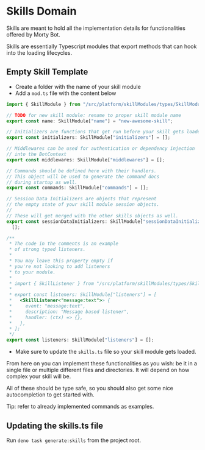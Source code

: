 # Skills Domain

Skills are meant to hold all the implementation details for functionalities
offered by Morty Bot.

Skills are essentially Typescript modules that export methods that can hook into
the loading lifecycles.

## Empty Skill Template

- Create a folder with the name of your skill module
- Add a `mod.ts` file with the content below

```ts
import { SkillModule } from "/src/platform/skillModules/types/SkillModule.ts";

// TODO for new skill module: rename to proper skill module name
export const name: SkillModule["name"] = "new-awesome-skill";

// Initializers are functions that get run before your skill gets loaded.
export const initializers: SkillModule["initializers"] = [];

// Middlewares can be used for authentication or dependency injection
// into the BotContext
export const middlewares: SkillModule["middlewares"] = [];

// Commands should be defined here with their handlers.
// This object will be used to generate the command docs
// during startup as well.
export const commands: SkillModule["commands"] = [];

// Session Data Initializers are objects that represent
// the empty state of your skill module session objects.
//
// These will get merged with the other skills objects as well.
export const sessionDataInitializers: SkillModule["sessionDataInitializers"] =
  [];

/**
 * The code in the comments is an example
 * of strong typed listeners.
 *
 * You may leave this property empty if
 * you're not looking to add listeners
 * to your module.
 *
 * import { SkillListener } from "/src/platform/skillModules/types/SkillListener.ts";
 *
 * export const listeners: SkillModule["listeners"] = [
 *   <SkillListener<"message:text">> {
 *     event: "message:text",
 *     description: "Message based listener",
 *     handler: (ctx) => {},
 *   },
 * ];
 */
export const listeners: SkillModule["listeners"] = [];
```

- Make sure to update the `skills.ts` file so your skill module gets loaded.

From here on you can implement these functionalities as you wish: be it in a
single file or multiple different files and directories. It will depend on how
complex your skill will be.

All of these should be type safe, so you should also get some nice
autocompletion to get started with.

Tip: refer to already implemented commands as examples.

## Updating the skills.ts file

Run `deno task generate:skills` from the project root.
